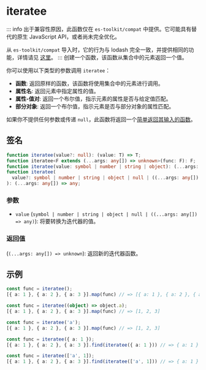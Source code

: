 # iteratee

::: info
出于兼容性原因，此函数仅在 `es-toolkit/compat` 中提供。它可能具有替代的原生 JavaScript API，或者尚未完全优化。

从 `es-toolkit/compat` 导入时，它的行为与 lodash 完全一致，并提供相同的功能，详情请见 [这里](../../../compatibility.md)。
:::
创建一个函数，该函数从集合中的元素返回一个值。

你可以使用以下类型的参数调用 `iteratee`：

- **函数**: 返回原样的函数，该函数将使用集合中的元素进行调用。
- **属性名**: 返回元素中指定属性的值。
- **属性-值对**: 返回一个布尔值，指示元素的属性是否与给定值匹配。
- **部分对象**: 返回一个布尔值，指示元素是否与部分对象的属性匹配。

如果你不提供任何参数或传递 `null`，此函数将返回一个[简单返回其输入的函数](../../function/identity.md)。

## 签名

```typescript
function iteratee(value?: null): (value: T) => T;
function iteratee<F extends (...args: any[]) => unknown>(func: F): F;
function iteratee(value: symbol | number | string | object): (...args: any[]) => any;
function iteratee(
  value?: symbol | number | string | object | null | ((...args: any[]) => unknown)
): (...args: any[]) => any;
```

### 参数

- `value` (`symbol | number | string | object | null | ((...args: any[]) => any)`): 将要转换为迭代器的值。

### 返回值

(`(...args: any[]) => unknown`): 返回新的迭代器函数。

## 示例

```typescript
const func = iteratee();
[{ a: 1 }, { a: 2 }, { a: 3 }].map(func) // => [{ a: 1 }, { a: 2 }, { a: 3 }]

const func = iteratee((object) => object.a);
[{ a: 1 }, { a: 2 }, { a: 3 }].map(func) // => [1, 2, 3]

const func = iteratee('a');
[{ a: 1 }, { a: 2 }, { a: 3 }].map(func) // => [1, 2, 3]

const func = iteratee({ a: 1 });
[{ a: 1 }, { a: 2 }, { a: 3 }].find(iteratee({ a: 1 })) // => { a: 1 }

const func = iteratee(['a', 1]);
[{ a: 1 }, { a: 2 }, { a: 3 }].find(iteratee(['a', 1])) // => { a: 1 }
```
